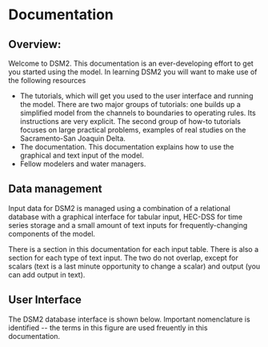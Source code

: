 # Documentation

## Overview:

Welcome to DSM2. This documentation is an ever-developing effort to get
you started using the model. In learning DSM2 you will want to make use
of the following resources

-   The tutorials, which will get you used to the user interface and
    running the model. There are two major groups of tutorials: one
    builds up a simplified model from the channels to boundaries to
    operating rules. Its instructions are very explicit. The second
    group of how-to tutorials focuses on large practical problems,
    examples of real studies on the Sacramento-San Joaquin Delta.
-   The documentation. This documentation explains how to use the
    graphical and text input of the model.
-   Fellow modelers and water managers.

## Data management

Input data for DSM2 is managed using a combination of a relational
database with a graphical interface for tabular input, HEC-DSS for time
series storage and a small amount of text inputs for frequently-changing
components of the model.

There is a section in this documentation for each input table. There is
also a section for each type of text input. The two do not overlap,
except for scalars (text is a last minute opportunity to change a
scalar) and output (you can add output in text).

## User Interface

The DSM2 database interface is shown below. Important nomenclature is
identified -- the terms in this figure are used freuently in this
documentation.

  
